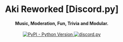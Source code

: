 <h1 align = center> Aki Reworked [Discord.py]</h1>

<h4 align="center">Music, Moderation, Fun, Trivia and Modular.</h4>

<p align="center">

 <a href="https://www.python.org/downloads/">
    <img alt="PyPI - Python Version" src="https://img.shields.io/pypi/pyversions/Red-Discordbot">
  </a>
  <a href="https://github.com/Rapptz/discord.py/">
     <img src="https://img.shields.io/badge/discord-py-blue.svg" alt="discord.py">
  </a>
</p>

